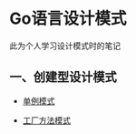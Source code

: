 # Go语言设计模式

此为个人学习设计模式时的笔记

## 一、创建型设计模式

* [单例模式](https://github.com/illusionist-moon/go-design-pattern/blob/main/Singleton/singleton.md)

* [工厂方法模式]()